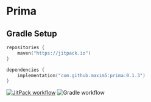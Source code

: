# Prima

## Gradle Setup

```kotlin
repositories {
    maven("https://jitpack.io")
}

dependencies {
    implementation("com.github.maxim5:prima:0.1.3")
}
```

[![JitPack workflow](https://jitpack.io/v/maxim5/prima.svg)](https://jitpack.io/#maxim5/prima)
![Gradle workflow](https://github.com/maxim5/prima/actions/workflows/gradle.yml/badge.svg)
